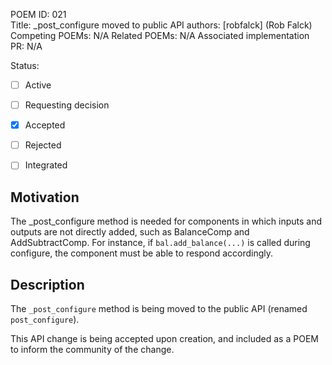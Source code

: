 POEM ID: 021  
Title:  _post_configure moved to public API
authors: [robfalck] (Rob Falck)  
Competing POEMs: N/A
Related POEMs: N/A
Associated implementation PR: N/A

Status:

- [ ] Active
- [ ] Requesting decision
- [x] Accepted
- [ ] Rejected
- [ ] Integrated


Motivation
----------

The _post_configure method is needed for components in which inputs and outputs are not directly added, such as
BalanceComp and AddSubtractComp.  For instance, if `bal.add_balance(...)` is called during configure, the component
must be able to respond accordingly.

Description
-----------

The `_post_configure` method is being moved to the public API (renamed `post_configure`).

This API change is being accepted upon creation, and included as a POEM to inform the community of the change.